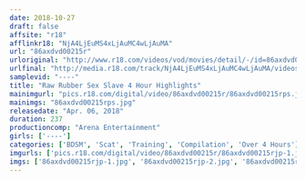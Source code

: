 ```yaml
---
date: 2018-10-27
draft: false
affsite: "r18"
afflinkr18: "NjA4LjEuMS4xLjAuMC4wLjAuMA"
url: "86axdvd00215r"
urloriginal: "http://www.r18.com/videos/vod/movies/detail/-/id=86axdvd00215r"
urlfinal: "http://media.r18.com/track/NjA4LjEuMS4xLjAuMC4wLjAuMA/videos/vod/movies/detail/-/id=86axdvd00215r"
samplevid: "----"
title: "Raw Rubber Sex Slave 4 Hour Highlights"
mainimgurl: "pics.r18.com/digital/video/86axdvd00215r/86axdvd00215rps.jpg"
mainimgs: "86axdvd00215rps.jpg"
releasedate: "Apr. 06, 2018"
duration: 237
productioncomp: "Arena Entertainment"
girls: ['----']
categories: ['BDSM', 'Scat', 'Training', 'Compilation', 'Over 4 Hours']
imgurls: ['pics.r18.com/digital/video/86axdvd00215r/86axdvd00215rjp-1.jpg', 'pics.r18.com/digital/video/86axdvd00215r/86axdvd00215rjp-2.jpg', 'pics.r18.com/digital/video/86axdvd00215r/86axdvd00215rjp-3.jpg', 'pics.r18.com/digital/video/86axdvd00215r/86axdvd00215rjp-4.jpg', 'pics.r18.com/digital/video/86axdvd00215r/86axdvd00215rjp-5.jpg', 'pics.r18.com/digital/video/86axdvd00215r/86axdvd00215rjp-6.jpg', 'pics.r18.com/digital/video/86axdvd00215r/86axdvd00215rjp-7.jpg', 'pics.r18.com/digital/video/86axdvd00215r/86axdvd00215rjp-8.jpg', 'pics.r18.com/digital/video/86axdvd00215r/86axdvd00215rjp-9.jpg', 'pics.r18.com/digital/video/86axdvd00215r/86axdvd00215rjp-10.jpg', 'pics.r18.com/digital/video/86axdvd00215r/86axdvd00215rjp-11.jpg', 'pics.r18.com/digital/video/86axdvd00215r/86axdvd00215rjp-12.jpg', 'pics.r18.com/digital/video/86axdvd00215r/86axdvd00215rjp-13.jpg', 'pics.r18.com/digital/video/86axdvd00215r/86axdvd00215rjp-14.jpg', 'pics.r18.com/digital/video/86axdvd00215r/86axdvd00215rjp-15.jpg', 'pics.r18.com/digital/video/86axdvd00215r/86axdvd00215rjp-16.jpg', 'pics.r18.com/digital/video/86axdvd00215r/86axdvd00215rjp-17.jpg', 'pics.r18.com/digital/video/86axdvd00215r/86axdvd00215rjp-18.jpg', 'pics.r18.com/digital/video/86axdvd00215r/86axdvd00215rjp-19.jpg', 'pics.r18.com/digital/video/86axdvd00215r/86axdvd00215rjp-20.jpg']
imgs: ['86axdvd00215rjp-1.jpg', '86axdvd00215rjp-2.jpg', '86axdvd00215rjp-3.jpg', '86axdvd00215rjp-4.jpg', '86axdvd00215rjp-5.jpg', '86axdvd00215rjp-6.jpg', '86axdvd00215rjp-7.jpg', '86axdvd00215rjp-8.jpg', '86axdvd00215rjp-9.jpg', '86axdvd00215rjp-10.jpg', '86axdvd00215rjp-11.jpg', '86axdvd00215rjp-12.jpg', '86axdvd00215rjp-13.jpg', '86axdvd00215rjp-14.jpg', '86axdvd00215rjp-15.jpg', '86axdvd00215rjp-16.jpg', '86axdvd00215rjp-17.jpg', '86axdvd00215rjp-18.jpg', '86axdvd00215rjp-19.jpg', '86axdvd00215rjp-20.jpg']
---
```

